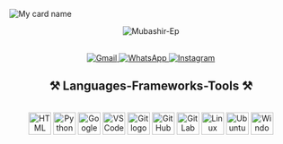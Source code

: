 ![My card name](https://cardivo.vercel.app/api?name=MUBASHIR-EP%20&description=Hi,%20Welcome%20To%20My%20Profile&image=https://avatars.githubusercontent.com/u/181055457?s=400&u=ef71753d5f95494abe8c0a5c4aa2927b930e245c&v=4&backgroundColor=%23e4f2f6&instagram=_mubasssh___&github=Mubashir-Ep)

<p align="center">
  <img src="https://komarev.com/ghpvc/?username=Mubashir-Ep&label=Visitors%20count&color=10d9c3&style=plastic" alt="Mubashir-Ep" />
</p>

<br>

<div align="center">
  <a href="mailto:ekmmubashir@gmail.com">
    <img src="https://img.shields.io/badge/Gmail-333333?style=for-the-badge&logo=gmail&logoColor=red" alt="Gmail"/>
  </a>
  <a href="https://wa.me/8111936574" target="_blank">
    <img src="https://img.shields.io/badge/whatsapp-008000?style=for-the-badge&logo=whatsapp&logoColor=white" alt="WhatsApp" />
  </a>
  <a href="https://www.instagram.com/_mubasssh___/" target="_blank">
    <img src="https://img.shields.io/badge/instagram-E1306C?style=for-the-badge&logo=instagram&logoColor=white" alt="Instagram"/>
  </a>
</div>

<h2 align="center">⚒️ Languages-Frameworks-Tools ⚒️</h2>
<br/>
<div align="center">
  <img src="https://skillicons.dev/icons?i=html" height="40" alt="HTML logo" />
  <img src="https://skillicons.dev/icons?i=python" height="40" alt="Python logo" />
  <img src="https://skillicons.dev/icons?i=googlecloud" height="40" alt="Google Cloud logo" />
  <img src="https://skillicons.dev/icons?i=vscode" height="40" alt="VS Code logo" />
  <img src="https://skillicons.dev/icons?i=git" height="40" alt="Git logo" />
  <img src="https://skillicons.dev/icons?i=github" height="40" alt="GitHub logo" />
  <img src="https://skillicons.dev/icons?i=gitlab" height="40" alt="GitLab logo" />
  <img src="https://skillicons.dev/icons?i=linux" height="40" alt="Linux logo" />
  <img src="https://skillicons.dev/icons?i=ubuntu" height="40" alt="Ubuntu logo" />
  <img src="https://skillicons.dev/icons?i=windows" height="40" alt="Windows logo" />
</div>

<br/>



